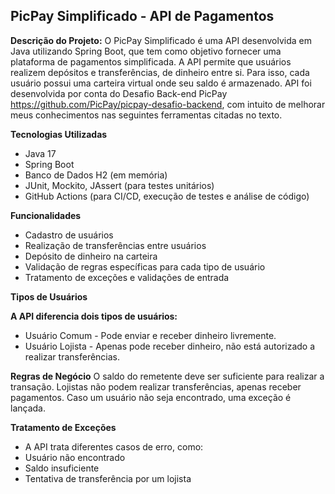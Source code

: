 ## PicPay Simplificado - API de Pagamentos

**Descrição do Projeto:**
O PicPay Simplificado é uma API desenvolvida em Java utilizando Spring Boot, que tem como objetivo fornecer uma plataforma de pagamentos simplificada. A API permite que usuários realizem depósitos e transferências, de dinheiro entre si. Para isso, cada usuário possui uma carteira virtual onde seu saldo é armazenado. API foi desenvolvida por conta do Desafio Back-end PicPay https://github.com/PicPay/picpay-desafio-backend, com intuito de melhorar meus conhecimentos nas seguintes ferramentas citadas no texto.

**Tecnologias Utilizadas**
- Java 17
- Spring Boot
- Banco de Dados H2 (em memória)
- JUnit, Mockito, JAssert (para testes unitários)
- GitHub Actions (para CI/CD, execução de testes e análise de código)

**Funcionalidades**
- Cadastro de usuários
- Realização de transferências entre usuários
- Depósito de dinheiro na carteira
- Validação de regras específicas para cada tipo de usuário
- Tratamento de exceções e validações de entrada

**Tipos de Usuários**

**A API diferencia dois tipos de usuários:**
- Usuário Comum - Pode enviar e receber dinheiro livremente.
- Usuário Lojista - Apenas pode receber dinheiro, não está autorizado a realizar transferências.

**Regras de Negócio**
O saldo do remetente deve ser suficiente para realizar a transação.
Lojistas não podem realizar transferências, apenas receber pagamentos.
Caso um usuário não seja encontrado, uma exceção é lançada.

**Tratamento de Exceções**
- A API trata diferentes casos de erro, como:
- Usuário não encontrado
- Saldo insuficiente
- Tentativa de transferência por um lojista
